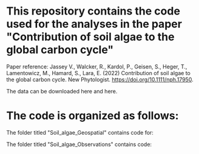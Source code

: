 # This repository contains the code used for the analyses in the paper "Contribution of soil algae to the global carbon cycle"

Paper reference: Jassey V., Walcker, R., Kardol, P., Geisen, S., Heger, T., Lamentowicz, M., Hamard, S., Lara, E. (2022) Contribution of soil algae to the global carbon cycle. New Phytologist. https://doi.org/10.1111/nph.17950.

The data can be downloaded here and here.

# The code is organized as follows:

The folder titled "Soil_algae_Geospatial" contains code for:

The folder titled "Soil_algae_Observations" contains code:
